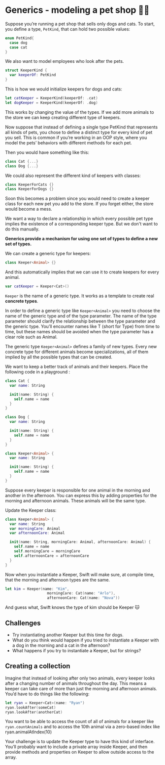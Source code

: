 # Generics - modeling a pet shop 🐶🐱

Suppose you’re running a pet shop that sells only dogs and cats. To start, you define a type, `PetKind`, that can hold two possible values:

```swift
enum PetKind{
  case dog
  case cat
}
```

We also want to model employees  who look after the pets.

```swift
struct KeeperKind {
  var keeperOf: PetKind
}
```

This is how we would initialize keepers for dogs and cats:

```swift
let catKeeper = KeeperKind(keeperOf: .cat)
let dogKeeper = KeeperKind(keeperOf: .dog)
```

This works by changing the value of the types. If we add more animals to the store we can keep creating different type of keepers.

Now suppose that instead of defining a single type PetKind that represents all kinds of pets, you chose to define a distinct type for every kind of pet you sell. This is common if you’re working in an OOP style, where you model the pets’ behaviors with different methods for each pet.

Then you would have something like this:

```swift
class Cat {...}
class Dog {...}
```

We could also represent the different kind of keepers with classes:

```swift
class KeeperForCats {}
class KeeperForDogs {}
```

Soon this becomes a problem since you would need to create a keeper class for each new pet you add to the store. If you forget either, the store would become a mess.

We want a way to declare a relationship in which every possible pet type implies the existence of a corresponding keeper type. But we don't want to do this manually.

**Generics provide a mechanism for using one set of types to define a new set of types.**

We can create a generic type for keepers:

```swift
class Keeper<Animal> {}
```

And this automatically implies that we can use it to create keepers for every animal.

```swift
var catKeeper = Keeper<Cat>()
```

`Keeper` is the name of a generic type. It works as a template to create real **concrete types**.

In order to define a generic type like `Keeper<Animal>` you  need to choose the name of the generic type and of the type parameter. The name of the type parameter should clarify the relationship between the type parameter and the generic type. You’ll encounter names like T (short for Type) from time to time, but these names should be avoided when the type parameter has a clear role such as Animal.

The generic type `Keeper<Animal>` defines a family of new types. Every new concrete type for different animals become specializations, all of them implied by all the possible types that can be created.

We want to keep a better track of animals and their keepers. Place the following code in a playground :

```swift
class Cat {
  var name: String

  init(name: String) {
    self.name = name
  }
}

class Dog {
  var name: String

  init(name: String) {
    self.name = name
  }
}

class Keeper<Animal> {
  var name: String

  init(name: String) {
    self.name = name
  }
}
```

Suppose every keeper is responsible for one animal in the morning and another in the afternoon. You can express this by adding properties for the morning and afternoon animals. These animals will be the same type.

Update the Keeper class:

```swift
class Keeper<Animal> {
  var name: String
  var morningCare: Animal
  var afternoonCare: Animal

  init(name: String, morningCare: Animal, afternoonCare: Animal) {
    self.name = name
    self.morningCare = morningCare
    self.afternoonCare = afternoonCare
  }
}
```

Now when you instantiate a Keeper, Swift will make sure, at compile time, that the morning and afternoon types are the same.

```swift
let kim = Keeper(name: "Kim",
                   morningCare: Cat(name: "Arlo"),
                   afternoonCare: Cat(name: "Nova"))
```

And guess what, Swift knows the type of kim should be Keeper<Cat> 🐱

## Challenges

- Try instantiating another Keeper but this time for dogs.
- What do you think would happen if you tried to instantiate a Keeper with a dog in the morning and a cat in the afternoon?
- What happens if you try to instantiate a Keeper, but for strings?

## Creating a collection

Imagine that instead of looking after only two animals, every keeper looks after a changing number of animals throughout the day. This means a keeper can take care of more than just the morning and afternoon animals. You’d have to do things like the following:

```swift
let ryan = Keeper<Cat>(name: "Ryan")
ryan.lookAfter(someCat)
ryan.lookAfter(anotherCat)
```

You want to be able to access the count of all of animals for a keeper like `ryan.countAnimals` and to access the 10th animal via a zero-based index like ryan.animalAtIndex(10)

Your challenge is to update the Keeper type to have this kind of interface. You’ll probably want to include a private array inside Keeper, and then provide methods and properties on Keeper to allow outside access to the array.
